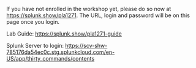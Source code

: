 If you have not enrolled in the workshop yet, please do so now at <a href="https://splunk.show/pla1271">https://splunk.show/pla1271</a>. The URL, login and password will be on this page once you login.

Lab Guide: <a href="https://splunk.show/pla1271-guide">https://splunk.show/pla1271-guide</a>

Splunk Server to login: <a href="https://scv-shw-785176da54ec0c.stg.splunkcloud.com/en-US/app/thirty_commands/contents">https://scv-shw-785176da54ec0c.stg.splunkcloud.com/en-US/app/thirty_commands/contents</a>

